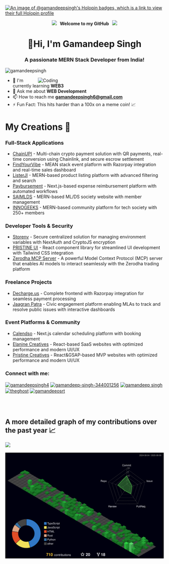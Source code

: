 [![An image of @gamandeepsingh's Holopin badges, which is a link to view their full Holopin profile](https://holopin.me/gamandeepsingh)](https://holopin.io/@gamandeepsingh)
 <p align="center">
  <img src="https://user-images.githubusercontent.com/74038190/213844263-a8897a51-32f4-4b3b-b5c2-e1528b89f6f3.png" width="50px" /><b> &nbsp; Welcome to my GitHub &nbsp;</b> <img src="https://user-images.githubusercontent.com/74038190/213844263-a8897a51-32f4-4b3b-b5c2-e1528b89f6f3.png" width="50px" />
 </p>

<h1 align="center">👋<b>Hi, I'm Gamandeep Singh</b></h1>
<h3 align="center">A passionate <b>MERN Stack Developer</b> from India!</h3>

<p align="left"> <img src="https://komarev.com/ghpvc/?username=gamandeepsingh&label=Profile%20views&theme=merko&color=0e75b6&style=flat" alt="gamandeepsingh" /> </p>

<img align="right" alt="Coding" width="400" margin="200" src="https://mir-s3-cdn-cf.behance.net/project_modules/max_1200/06f21a161921919.63cd7887d0a70.gif"> 

- 🌱 I'm currently learning **WEB3**
- 💬 Ask me about **WEB Development**
- 📫 How to reach me **gamandeepsingh6@gmail.com**
- ⚡ Fun Fact: This hits harder than a 100x on a meme coin! 📈

# My Creations 🎨

### Full-Stack Applications
- [ChainUPI](https://github.com/chainupi) - Multi-chain crypto payment solution with QR payments, real-time conversion using Chainlink, and secure escrow settlement
- [FindYourVibe](https://findyourvibe.in) - MEAN stack event platform with Razorpay integration and real-time sales dashboard
- [ListerJI](https://www.listerji.com/) - MERN-based product listing platform with advanced filtering and search
- [Paybursement](https://github.com/gamandeepsingh/paybursement) - Next.js-based expense reimbursement platform with automated workflows
- [SAIMLDS](https://saimlds.in) - MERN-based ML/DS society website with member management
- [INNOGEEKS](https://github.com/innogeeks) - MERN-based community platform for tech society with 250+ members

### Developer Tools & Security
- [Storenv](https://github.com/gamandeepsingh/storenv) - Secure centralized solution for managing environment variables with NextAuth and CryptoJS encryption
- [PRISTINE UI](https://www.pristineui.com/) - React component library for streamlined UI development with Tailwind CSS integration
- [Zerodha MCP Server](https://github.com/gamandeepsingh/zerodha-claude-mcp) - A powerful Model Context Protocol (MCP) server that enables AI models to interact seamlessly with the Zerodha trading platform

### Freelance Projects
- [Decharge.us](https://decharge.us) - Complete frontend with Razorpay integration for seamless payment processing
- [Jaagran Patra](https://jaagran-patra.vercel.app/) - Civic engagement platform enabling MLAs to track and resolve public issues with interactive dashboards

### Event Platforms & Community
- [Calendso](https://calendso-ebon.vercel.app/) - Next.js calendar scheduling platform with booking management
- [Elanine Creatives](https://elanine.com) - React-based SaaS websites with optimized performance and modern UI/UX
- [Pristine Creatives](https://pristine-weld.vercel.app/) - React&GSAP-based MVP websites with optimized performance and modern UI/UX

<h3 align="left">Connect with me:</h3>
<p align="left">
<a href="https://twitter.com/gamandeepsingh4" target="blank"><img align="center" src="https://raw.githubusercontent.com/rahuldkjain/github-profile-readme-generator/master/src/images/icons/Social/twitter.svg" alt="gamandeepsingh4" height="30" width="40" /></a>
<a href="https://linkedin.com/in/gamandeep-singh-344001256" target="blank"><img align="center" src="https://raw.githubusercontent.com/rahuldkjain/github-profile-readme-generator/master/src/images/icons/Social/linked-in-alt.svg" alt="gamandeep-singh-344001256" height="30" width="40" /></a>
<a href="https://www.hackerrank.com/gamandeep singh" target="blank"><img align="center" src="https://raw.githubusercontent.com/rahuldkjain/github-profile-readme-generator/master/src/images/icons/Social/hackerrank.svg" alt="gamandeep singh" height="30" width="40" /></a>
<a href="https://leetcode.com/u/gamandeepsingh4/" target="blank"><img align="center" src="https://raw.githubusercontent.com/rahuldkjain/github-profile-readme-generator/master/src/images/icons/Social/leet-code.svg" alt="theghost" height="30" width="40" /></a>
<a href="https://auth.geeksforgeeks.org/user/gamandeeosrt" target="blank"><img align="center" src="https://raw.githubusercontent.com/rahuldkjain/github-profile-readme-generator/master/src/images/icons/Social/geeks-for-geeks.svg" alt="gamandeeosrt" height="30" width="40" /></a>
</p>

<br/>
<br/>

## A more detailed graph of my contributions over the past year 📈
<img src="https://user-images.githubusercontent.com/73097560/115834477-dbab4500-a447-11eb-908a-139a6edaec5c.gif">

![GitHub stats](https://raw.githubusercontent.com/gamandeepsingh/gamandeepsingh/main/profile-3d-contrib/profile-night-green.svg)

<br>
 </br>
